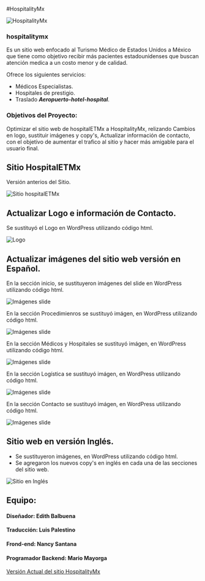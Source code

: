 #HospitalityMx


![HospitalityMx](http://hospitalitymx.com/wp-content/themes/hospital/views/images/logo.png)

### hospitalitymx

Es un sitio web enfocado al Turismo Médico de Estados Unidos a México que tiene como objetivo recibir más pacientes estadounidenses que buscan atención medica a un costo menor y de calidad.

Ofrece los siguientes servicios:
* Médicos Especialistas.
* Hospitales de prestigio.
* Traslado <strong>*Aeropuerto-hotel-hospital*</strong>.


### Objetivos del Proyecto:

Optimizar el sitio web de hospitalETMx a HospitalityMx, relizando Cambios en logo, sustituir imágenes y copy's, Actualizar información de contacto, con el objetivo de aumentar el trafico al sitio y hacer más amigable para el usuario final.


## Sitio HospitalETMx

Versión anterios del Sitio.

![Sitio hospitalETMx](assets/images/HospitalETmx.png)

## Actualizar Logo e información de Contacto.  

Se sustituyó el Logo en WordPress utilizando código html.

![Logo](assets/images/Logo.png)

## Actualizar imágenes del sitio web versión en Español.  

En la sección inicio, se sustituyeron imágenes del slide en WordPress utilizando código html.

![Imágenes slide](assets/images/slide.png)

En la sección Procedimienros se sustituyó imágen, en WordPress utilizando código html.

![Imágenes slide](assets/images/procedimientos.png)

En la sección Médicos y Hospitales se sustituyó imágen, en WordPress utilizando código html.

![Imágenes slide](assets/images/médicos.png)

En la sección Logística se sustituyó imágen, en WordPress utilizando código html.

![Imágenes slide](assets/images/logística.png)

En la sección Contacto se sustituyó imágen, en WordPress utilizando código html.

![Imágenes slide](assets/images/contacto.png)

## Sitio web en versión Inglés.


* Se sustituyeron imágenes, en WordPress utilizando código html.
* Se agregaron los nuevos copy's en inglés en cada una de las secciones del sitio web.


![Sitio en Inglés](assets/images/hospitalitymx.png)



## Equipo:

#### Diseñador: Edith Balbuena
#### Traducción: Luis Palestino
#### Frond-end: Nancy Santana
#### Programador Backend: Mario Mayorga



[Versión Actual del sitio HospitalityMx](http://hospitalitymx.com/)
